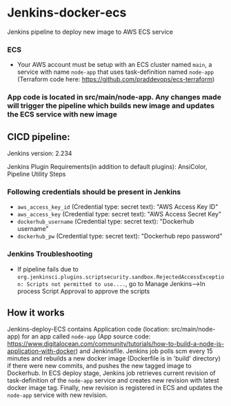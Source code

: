 # Jenkins-docker-ecs
Jenkins pipeline to deploy new image to AWS ECS service

### ECS 
* Your AWS account must be setup with an ECS cluster named `main`, a service with name `node-app` that uses task-definition named `node-app` (Terraform code here: https://github.com/praddevops/ecs-terraform)

### App code is located in src/main/node-app. Any changes made will trigger the pipeline which builds new image and updates the ECS service with new image

## CICD pipeline:

Jenkins version: 2.234

Jenkins Plugin Requirements(in addition to default plugins): AnsiColor, Pipeline Utility Steps

### Following credentials should be present in Jenkins

* `aws_access_key_id` (Credential type: secret text): "AWS Access Key ID"
* `aws_access_key` (Credential type: secret text): "AWS Access Secret Key"
* `dockerhub_username` (Credential type: secret text): "Dockerhub username"
* `dockerhub_pw` (Credential type: secret text): "Dockerhub repo password"

### Jenkins Troubleshooting

* If pipeline fails due to `org.jenkinsci.plugins.scriptsecurity.sandbox.RejectedAccessException: Scripts not permitted to use....`, go to Manage Jenkins-->In process Script Approval to approve the scripts 

## How it works

  Jenkins-deploy-ECS contains Application code (location: src/main/node-app) for an app called `node-app` (App source code: https://www.digitalocean.com/community/tutorials/how-to-build-a-node-js-application-with-docker) and Jenkinsfile. Jenkins job polls scm every 15 minutes and rebuilds a new docker image (Dockerfile is in 'build' directory) if there were new commits, and pushes the new tagged image to Dockerhub. In ECS deploy stage, Jenkins job retrieves current revision of task-definition of the `node-app` service and creates new revision with latest docker image tag. Finally, new revision is registered in ECS and updates the `node-app` service with new revision.
